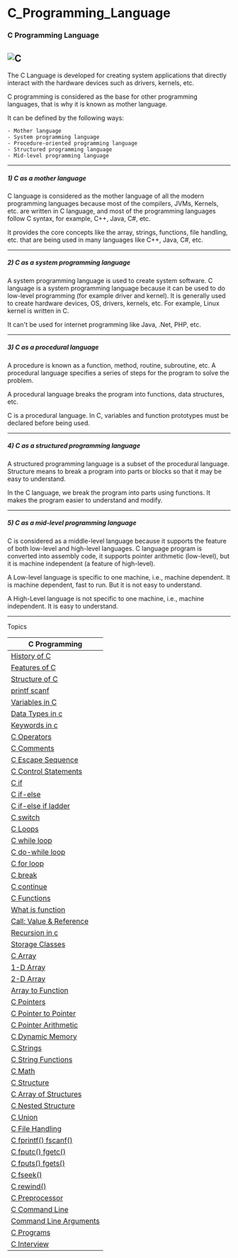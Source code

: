 # C_Programming_Language


### C Programming Language

![C](https://png.icons8.com/color/1600/c-programming)
--------

The C Language is developed for creating system applications that directly interact with the hardware devices such as drivers, kernels, etc.

C programming is considered as the base for other programming languages, that is why it is known as mother language.

It can be defined by the following ways:

    - Mother language
    - System programming language
    - Procedure-oriented programming language
    - Structured programming language
    - Mid-level programming language

------

##### 1) C as a mother language

C language is considered as the mother language of all the modern programming languages because most of the compilers, JVMs, Kernels, etc. are written in C language, and most of the programming languages follow C syntax, for example, C++, Java, C#, etc.

It provides the core concepts like the array, strings, functions, file handling, etc. that are being used in many languages like C++, Java, C#, etc.

-------

##### 2) C as a system programming language

A system programming language is used to create system software. C language is a system programming language because it can be used to do low-level programming (for example driver and kernel). It is generally used to create hardware devices, OS, drivers, kernels, etc. For example, Linux kernel is written in C.

It can't be used for internet programming like Java, .Net, PHP, etc.

----------

##### 3) C as a procedural language

A procedure is known as a function, method, routine, subroutine, etc. A procedural language specifies a series of steps for the program to solve the problem.

A procedural language breaks the program into functions, data structures, etc.

C is a procedural language. In C, variables and function prototypes must be declared before being used.

--------------

##### 4) C as a structured programming language

A structured programming language is a subset of the procedural language. Structure means to break a program into parts or blocks so that it may be easy to understand.

In the C language, we break the program into parts using functions. It makes the program easier to understand and modify.

-------------

##### 5) C as a mid-level programming language

C is considered as a middle-level language because it supports the feature of both low-level and high-level languages. C language program is converted into assembly code, it supports pointer arithmetic (low-level), but it is machine independent (a feature of high-level).

A Low-level language is specific to one machine, i.e., machine dependent. It is machine dependent, fast to run. But it is not easy to understand.

A High-Level language is not specific to one machine, i.e., machine independent. It is easy to understand.

-----------

Topics


| C Programming| 
|----------|
|[History of C](https://github.com/connectaman/C_Programming_Language/blob/master/HistoryOfC.md)|
|[Features of C](https://github.com/connectaman/C_Programming_Language/blob/master/FeaturesOfC.md)|
|[Structure of C](https://github.com/connectaman/C_Programming_Language/blob/master/StructureOfC.md)|
|[printf scanf](https://github.com/connectaman/C_Programming_Language/tree/master/printf%26scanf)|
|[Variables in C](https://github.com/connectaman/C_Programming_Language/blob/master/VariableInC/Variable.md)|
|[Data Types in c](https://github.com/connectaman/C_Programming_Language/blob/master/DataType/DataTypeInC.md)|
|[Keywords in c](https://github.com/connectaman/C_Programming_Language/blob/master/DataType/KeyWords.md)|
|[C Operators](https://github.com/connectaman/C_Programming_Language/tree/master/Operators)|
|[C Comments]()|
|[C Escape Sequence]()|
|[C Control Statements](https://github.com/connectaman/C_Programming_Language/tree/master/ControlStatement)|
|[C if](https://github.com/connectaman/C_Programming_Language/tree/master/ControlStatement/SimpleIF)|
|[C if-else](https://github.com/connectaman/C_Programming_Language/tree/master/ControlStatement/If-Else)|
|[C if-else if ladder](https://github.com/connectaman/C_Programming_Language/tree/master/ControlStatement/IfElseLadder)|
|[C switch](https://github.com/connectaman/C_Programming_Language/tree/master/ControlStatement/Switch)|
|[C Loops](https://github.com/connectaman/C_Programming_Language/blob/master/Loops/Loops.md)|
|[C while loop](https://github.com/connectaman/C_Programming_Language/tree/master/Loops/While)|
|[C do-while loop](https://github.com/connectaman/C_Programming_Language/tree/master/Loops/Do-While)|
|[C for loop](https://github.com/connectaman/C_Programming_Language/tree/master/Loops/forloop)|
|[C break](https://github.com/connectaman/C_Programming_Language/tree/master/Loops/Break)|
|[C continue](https://github.com/connectaman/C_Programming_Language/tree/master/Loops/Continue)|
|[C Functions](https://github.com/connectaman/C_Programming_Language/tree/master/Functions)|
|[What is function](https://github.com/connectaman/C_Programming_Language/blob/master/Functions/Functions.md)|
|[Call: Value & Reference](https://github.com/connectaman/C_Programming_Language/tree/master/Functions/Call_By_Ref_Value)|
|[Recursion in c](https://github.com/connectaman/C_Programming_Language/tree/master/Functions/Recursion)|
|[Storage Classes](https://github.com/connectaman/C_Programming_Language/tree/master/Functions/StorageClass)|
|[C Array](https://github.com/connectaman/C_Programming_Language/tree/master/Array)|
|[1-D Array](https://github.com/connectaman/C_Programming_Language/tree/master/Array/1-D%20Array)|
|[2-D Array](https://github.com/connectaman/C_Programming_Language/tree/master/Array/2-D%20Array)|
|[Array to Function](https://github.com/connectaman/C_Programming_Language/tree/master/Array/ArrayToFunction)|
|[C Pointers](https://github.com/connectaman/C_Programming_Language/tree/master/Pointers)|
|[C Pointer to Pointer](https://github.com/connectaman/C_Programming_Language/blob/master/Pointers/PointerToPointer.c)|
|[C Pointer Arithmetic](https://github.com/connectaman/C_Programming_Language/tree/master/Pointers/PointersArithmetic)|
|[C Dynamic Memory](https://github.com/connectaman/C_Programming_Language/tree/master/Dynamic%20Memory%20Allocation)|
|[C Strings](https://github.com/connectaman/C_Programming_Language/blob/master/Strings/String.md)|
|[C String Functions](https://github.com/connectaman/C_Programming_Language/tree/master/Strings)|
|[C Math](https://github.com/connectaman/C_Programming_Language/blob/master/Math%20Functions/Math.md)|
|[C Structure](https://github.com/connectaman/C_Programming_Language/blob/master/Structure%20and%20Unions/Structure/Structure.md)|
|[C Array of Structures](https://github.com/connectaman/C_Programming_Language/blob/master/Structure%20and%20Unions/Structure/ArrayOfStructure.md)|
|[C Nested Structure](https://github.com/connectaman/C_Programming_Language/blob/master/Structure%20and%20Unions/Structure/NestedStructure.md)|
|[C Union](https://github.com/connectaman/C_Programming_Language/tree/master/Structure%20and%20Unions/Unions)|
|[C File Handling](https://github.com/connectaman/C_Programming_Language/tree/master/File%20Handling)|
|[C fprintf() fscanf()](https://github.com/connectaman/C_Programming_Language/blob/master/File%20Handling/fprintf%20and%20fscanf.md)|
|[C fputc() fgetc()](https://github.com/connectaman/C_Programming_Language/blob/master/File%20Handling/putc%20and%20getc.md)|
|[C fputs() fgets()](https://github.com/connectaman/C_Programming_Language/blob/master/File%20Handling/gets%20and%20puts.md)|
|[C fseek()](https://github.com/connectaman/C_Programming_Language/blob/master/File%20Handling/fseek().md)|
|[C rewind()](https://github.com/connectaman/C_Programming_Language/blob/master/File%20Handling/rewind().md)|
|[C Preprocessor]()|
|[C Command Line]()|
|[Command Line Arguments]()|
|[C Programs](https://github.com/connectaman/C_Programming_Language/tree/master/Programs)|
|[C Interview]()|

